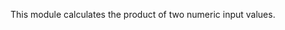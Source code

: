 
[comment]: # (TimeSeriesCanvasModule)
This module calculates the product of two numeric input values.
